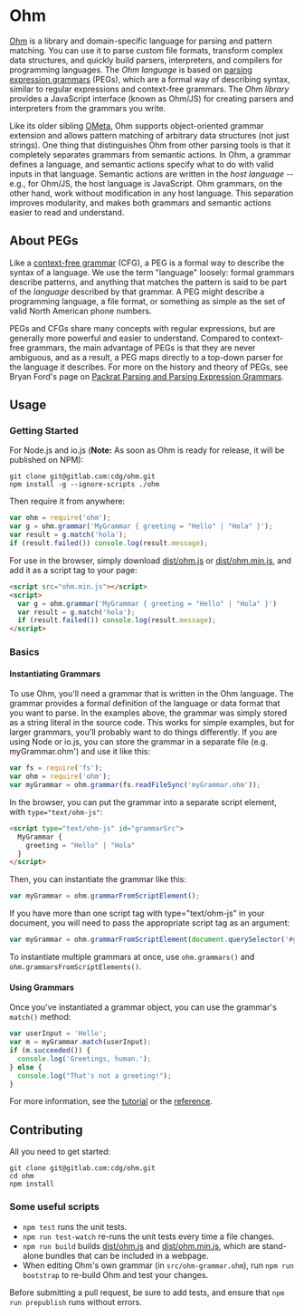 Ohm
===

[Ohm](https://gitlab.com/cdg/ohm) is a library and domain-specific language for parsing and pattern matching. You can use it to parse custom file formats, transform complex data structures, and quickly build parsers, interpreters, and compilers for programming languages. The _Ohm language_ is based on [parsing expression grammars](http://en.wikipedia.org/wiki/Parsing_expression_grammar) (PEGs), which are a formal way of describing syntax, similar to regular expressions and context-free grammars. The _Ohm library_ provides a JavaScript interface (known as Ohm/JS) for creating parsers and interpreters from the grammars you write.

Like its older sibling [OMeta](http://tinlizzie.org/ometa/), Ohm supports object-oriented grammar extension and allows pattern matching of arbitrary data structures (not just strings). One thing that distinguishes Ohm from other parsing tools is that it completely separates grammars from semantic actions. In Ohm, a grammar defines a language, and semantic actions specify what to do with valid inputs in that language. Semantic actions are written in the _host language_ -- e.g., for Ohm/JS, the host language is JavaScript. Ohm grammars, on the other hand, work without modification in any host language. This separation improves modularity, and makes both grammars and semantic actions easier to read and understand.

About PEGs
----------

Like a [context-free grammar](http://en.wikipedia.org/wiki/Context-free_grammar) (CFG), a PEG is a formal way to describe the syntax of a language. We use the term "language" loosely: formal grammars describe patterns, and anything that matches the pattern is said to be part of the _language_ described by that grammar. A PEG might describe a programming language, a file format, or something as simple as the set of valid North American phone numbers.

PEGs and CFGs share many concepts with regular expressions, but are generally more powerful and easier to understand. Compared to context-free grammars, the main advantage of PEGs is that they are never ambiguous, and as a result, a PEG maps directly to a top-down parser for the language it describes. For more on the history and theory of PEGs, see Bryan Ford's page on [Packrat Parsing and Parsing Expression Grammars](http://bford.info/packrat/).

Usage
-----

### Getting Started

For Node.js and io.js (**Note:** As soon as Ohm is ready for release, it will be published on NPM):

    git clone git@gitlab.com:cdg/ohm.git
    npm install -g --ignore-scripts ./ohm

Then require it from anywhere:

```js
var ohm = require('ohm');
var g = ohm.grammar('MyGrammar { greeting = "Hello" | "Hola" }');
var result = g.match('hola');
if (result.failed()) console.log(result.message);
```

For use in the browser, simply download [dist/ohm.js](./dist/ohm.js) or [dist/ohm.min.js](./dist/ohm.min.js), and add it as a script tag to your page:

```html
<script src="ohm.min.js"></script>
<script>
  var g = ohm.grammar('MyGrammar { greeting = "Hello" | "Hola" }')
  var result = g.match('hola');
  if (result.failed()) console.log(result.message);
</script>
```

### Basics

#### Instantiating Grammars

To use Ohm, you'll need a grammar that is written in the Ohm language. The grammar provides a formal definition of the language or data format that you want to parse. In the examples above, the grammar was simply stored as a string literal in the source code. This works for simple examples, but for larger grammars, you'll probably want to do things differently. If you are using Node or io.js, you can store the grammar in a separate file (e.g. 
myGrammar.ohm') and use it like this:

```js
var fs = require('fs');
var ohm = require('ohm');
var myGrammar = ohm.grammar(fs.readFileSync('myGrammar.ohm'));
```

In the browser, you can put the grammar into a separate script element, with `type="text/ohm-js"`:

```html
<script type="text/ohm-js" id="grammarSrc">
  MyGrammar {
    greeting = "Hello" | "Hola"
  }
</script>
```

Then, you can instantiate the grammar like this:

```js
var myGrammar = ohm.grammarFromScriptElement();
```

If you have more than one script tag with type="text/ohm-js" in your document, you will need to pass the appropriate script tag as an argument:

```js
var myGrammar = ohm.grammarFromScriptElement(document.querySelector('#grammarSrc'));
```

To instantiate multiple grammars at once, use `ohm.grammars()` and `ohm.grammarsFromScriptElements()`.

#### Using Grammars

Once you've instantiated a grammar object, you can use the grammar's `match()` method:

```js
var userInput = 'Hello';
var m = myGrammar.match(userInput);
if (m.succeeded()) {
  console.log('Greetings, human.');
} else {
  console.log("That's not a greeting!");
}
```

For more information, see the [tutorial](./doc/tutorial.md) or the [reference](./doct/reference.md).

Contributing
------------

All you need to get started:

    git clone git@gitlab.com:cdg/ohm.git
    cd ohm
    npm install

### Some useful scripts

* `npm test` runs the unit tests.
* `npm run test-watch` re-runs the unit tests every time a file changes.
* `npm run build` builds [dist/ohm.js](./dist/ohm.js) and [dist/ohm.min.js](./dist/ohm.min.js), which are stand-alone bundles that can be included in a webpage.
* When editing Ohm's own grammar (in `src/ohm-grammar.ohm`), run `npm run bootstrap` to re-build Ohm and test your changes.

Before submitting a pull request, be sure to add tests, and ensure that `npm run prepublish` runs without errors.

